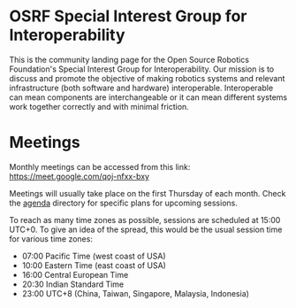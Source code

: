 # OSRF Special Interest Group for Interoperability

This is the community landing page for the Open Source Robotics Foundation's Special Interest Group for Interoperability.
Our mission is to discuss and promote the objective of making robotics systems and relevant infrastructure (both software and hardware) interoperable.
Interoperable can mean components are interchangeable or it can mean different systems work together correctly and with minimal friction.

# Meetings

Monthly meetings can be accessed from this link: https://meet.google.com/qoj-nfxx-bxy

Meetings will usually take place on the first Thursday of each month.
Check the [agenda](agenda) directory for specific plans for upcoming sessions.

To reach as many time zones as possible, sessions are scheduled at 15:00 UTC+0.
To give an idea of the spread, this would be the usual session time for various time zones:
* 07:00 Pacific Time (west coast of USA)
* 10:00 Eastern Time (east coast of USA)
* 16:00 Central European Time
* 20:30 Indian Standard Time
* 23:00 UTC+8 (China, Taiwan, Singapore, Malaysia, Indonesia)
